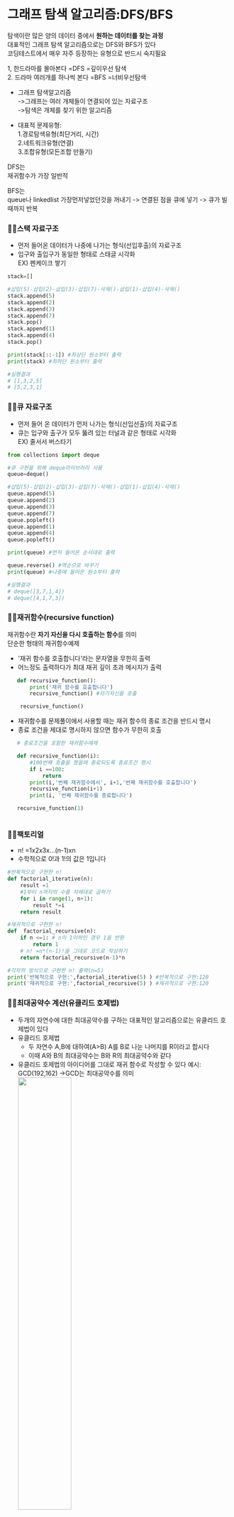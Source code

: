 # 그래프 탐색 알고리즘:DFS/BFS   

탐색이란 많은 양의 데이터 중에서 **원하는 데이터를 찾는 과정**   
대표적인 그래프 탐색 알고리즘으로는 DFS와 BFS가 있다      
코딩테스트에서 매우 자주 등장하는 유형으로 반드시 숙지필요   

1, 한드라마를 몰아본다 =DFS =깊이우선 탐색   
2. 드라마 여러개를 하나씩 본다 =BFS =너비우선탐색

* 그래프 탐색알고리즘   
  ->그래프는 여러 개체들이 연결되어 있는 자료구조   
  ->탐색은 개체를 찾기 위한 알고리즘

* 대표적 문제유형:   
   1.경로탐색유형(최단거리, 시간)   
   2.네트워크유형(연결)    
   3.조합유형(모든조합 만들기)


DFS는    
재귀함수가 가장 일반적

BFS는    
queue나 linkedlist
가장먼저넣었던것을 꺼내기 -> 연결된 점을 큐에 넣기 -> 큐가 빌때까지 반복   


### 🌟🌟**스택 자료구조**
* 먼저 들어온 데이터가 나중에 나가는 형식(선입후출)의 자료구조   
* 입구와 출입구가 동일한 형태로 스태글 시각화   
EX) 펜케이크 쌓기   

```py
stack=[]

#삽입(5)-삽입(2)-삽입(3)-삽입(7)-삭제()-삽입(1)-삽입(4)-삭제()
stack.append(5)
stack.append(2)
stack.append(3)
stack.append(7)
stack.pop()
stack.append(1)
stack.append(4)
stack.pop()

print(stack[::-1]) #최상단 원소부터 출력
print(stack) #최하단 원소부터 출력

#실행결과
# [1,3,2,5]
# [5,2,3,1]
```

### 🌟🌟**큐 자료구조**
* 먼저 들어 온 데이터가 먼저 나가는 형식(선입선출)의 자료구조   
* 큐는 입구와 출구가 모두 뚫려 있는 터널과 같은 형태로 시각화    
EX) 줄서서 버스타기   

```py
from collections import deque

#큐 구현을 위해 deque라이브러리 사용
queue=deque()

#삽입(5)-삽입(2)-삽입(3)-삽입(7)-삭제()-삽입(1)-삽입(4)-삭제()
queue.append(5)
queue.append(2)
queue.append(3)
queue.append(7)
queue.popleft()
queue.append(1)
queue.append(4)
queue.popleft()

print(queue) #먼저 들어온 순서대로 출력

queue.reverse() #역순으로 바꾸기
print(queue) #나중에 들어온 원소부터 출력

#실행결과
# deque([3,7,1,4])
# deque([4,1,7,3])
```

### 🌟🌟**재귀함수(recursive function)**   


재귀함수란 **자기 자신을 다시 호출하는 함수**를 의미   
단순한 형태의 재귀함수예제
* '재귀 함수를 호출합니다'라는 문자열을 무한히 출력
* 어느정도 출력하다가 최대 재귀 깊이 초과 메시지가 출력
```py
   def recursive_function():
       print('재귀 함수를 호출합니다')
       recursive_function() #자기자신을 호출

    recursive_function()
```

* 재귀함수를 문제풀이에서 사용할 때는 재귀 함수의 종료 조건을 반드시 명시
* 종료 조건을 제대로 명시하지 않으면 함수가 무한히 호출

 ```py
    # 종료조건을 포함한 재귀함수예제

    def recursive_function(i):
        #100번째 호출을 했을때 종료되도록 종료조건 명시
        if i ==100:
            return 
        print(i,'번째 재귀함수에서', i+1,'번째 재귀함수를 호출합니다')
        recursive_function(i+1)
        print(i, '번째 재귀함수를 종료합니다')

    recursive_function(1)
    
```

### 🌟🌟**팩토리얼** 

* n! =1x2x3x...(n-1)xn 
* 수학적으로 0!과 1!의 값은 1입니다    
```py
#반복적으로 구현한 n!
def factorial_iterative(n):
    result =1
    #1부터 n까지의 수를 차례대로 곱하기
    for i in range(1, n+1):
        result *=i
    return result

#재귀적으로 구현한 n!
def  factorial_recursive(n):
    if n <=1: # n이 1이하인 경우 1을 반환
        return 1
    # n! =n*(n-1)!을 그대로 코드로 작성하기
    return factorial_recursive(n-1)*n

#각자의 방식으로 구현한 n! 출력(n=5)
print('반복적으로 구현:',factorial_iterative(5) ) #반복적으로 구현:120
print('재귀적으로 구현:',factorial_recursive(5) ) #재귀적으로 구현:120

```


### 🌟🌟**최대공약수 계산(유클리드 호제법)** 

* 두개의 자연수에 대한 최대공약수를 구하는 대표적인 알고리즘으로는 유클리드 호제법이 있다
* 유클리드 호제법
    * 두 자연수 A,B에 대하여(A>B) A를 B로 나눈 나머지를 R이라고 합시다
    * 이때 A와 B의 최대공약수는 B와 R의 최대공약수와 같다
* 유클리드 호제법의 아이디어를 그대로 재귀 함수로 작성할 수 있다
    예시: GCD(192,162) ->GCD는 최대공약수를 의미   
<img src=pic\최대공약수.png width=50%></img> 

```py
def gcd(a,b):
    if a%b ==0:
        return b
    else:
        return gcd(b, a%b)

print(gcd(192,162))
```

* 재귀함수 사용의 유의사항
    + 재귀함수를 잘 활용하면 복잡한 알고리즘을 간결하게 작성가능
    + 모든 재귀함수는 반복문을 이용하여 동일한 기능을 구현
    + 재귀함수가 반복문보다 유리한 경우도 있고 불리한 경우도 있다
    + 컴퓨터가 함수를 연속적으로 호출하면 컴퓨터의 메모리 내부의 스택 프레임에 쌓입니다
      (그래서 스택을 사용해야 할 때 구현상 **스택 라이브러리 대신에 재귀 함수를 이용하는 경우가 많음**)



## 🚀**DFS(Depth-First Search)**
***
* DFS는 깊이 우선 탐샘이라고 부르며 그래프에서 깊은 부분을 우선적으로 탐색하는 알고리즘
* DFS는 **스택자료구조(혹은 재귀함수)** 를 이용

* 구체적인 동작과정    
    **++** 탐색 시작 노드를 스택에 삽입하고 방문처리   

    **++** 스택의 최상단 노드에 방문하지 않은 인접한 노드가 하나라도 있으면 그 노드를 스택에 넣고 방문처리   
        (방문하지 않은 인접 노드가 없으면 스택에서 최상단 노드를 꺼낸다)   

    **++** 더 이상 2번의 과정을 수행할 수 없을 때까지 반복

* DFS 동작예시   
    [step 0] 
    :그래프를 준비합니다(방문기준-번호가 낮은 인접 노드부터)   
    시작노드:1   

    [step 1] 
    : 시작노드인 '1'을 스택에 삽입하고 방문 처리      
            <img src=pic\step1.png width=55%></img>     

    [step 2] 
    :스택의 최상단 노드인 '1'에 방문하지 않은 인접노드 '2', '3', '8'이 있다    
    이중에서 가장 작은 노드인 '2'를 스택에 넣고 방문처리    
            <img src=pic\step2.png width=55%></img> 

    [step 3] 
    :스택의 최상단 노드인 '2'에 방문하지 않은 인접노드 '7'이 있다  
    따라서 '7'번 노드를 스택에 넣고 방문처리    
        <img src=pic\step3.png width=55%></img> 

    [step 4]   
    :스택의 최상단 노드인 '7'에 방문하지 않은 인접노드 '6','8'이 있다   
    이중에서 가장 작은 노드인 '6'을 스택에 넣고 방문처리  
        <img src=pic\step4.png width=55%></img> 

    [step 5]   
    :스택의 최상단 노드인 '6'에 방분하지 않은 인접 노드가 없습니다   
    따라서 스택에서 '6'번 노드를 꺼냅니다   
    <img src=pic\step5.png width=55%></img> 

    [step 6]   
    :스택의 최상단 노드인 '7'에 방문하지 않은 인접 노드 '8'이 있다   
    따라서 '8'번 노드를 스택에 넣고 방문처리   
        <img src=pic\step6.png width=55%></img> 

    -> 이러한 과정을 반복했을때 **전체 노드의 탐색 순서**(스택에 들어간 순서)는 다음과 같다.  
         <img src=pic\step동작예시.png width=55%></img>    

* DFS소스코드 예제
```py
#각 노드가 연결된 정보를 표현(2차원 리스트)
#노드가 1번 부터 시작하는 경우가 많지만 인덱스 0을 만들어 비워둠
#인접 리스트 방식으로 그래프를 표현
graph=[
    [],
    [2,3,8],
    [1,7],
    [1,4,5],
    [3,5],
    [7],
    [2,6,8],
    [1,7]
]

#각 노드가 방문된 정보를 표현(1차원 리스트)
#기본적으로 False값으로 초기화(방문하지 않은 노드)
visited=[False]*9

#dfs 메서드 정의
def dfs(graph, v, visited):
    #현재 노드를 방문처리
    visited[v]=True
    print(v,end='') #1 2 7 6 8 3 4 5

    #현재 노드와 연결된 다른 노드를 재귀적으로 방문
    for i in graph[v]:
        if not visited[i]: #인접한 노드가 방문되지 않은 상태라면
            dfs(graph, i, visited) #재귀함수를 이용해서 방문을 진행


#정의된 DFS함수 호출
dfs(graph, 1, visited) 

```

## 🚀**BFS(Breadth-First Search)**
***
* 너비 우선 탐색이라고도 부르며, 그래프에서 가까운 노드부터 우선적으로 탐색하는 알고리즘   
* **큐 자료구조**를 이용   
* 구체적인 동작과정   
    **++** 탐색 시작 노드를 큐에 삽입하고 방문처리   
    **++** 큐에서 노드를 꺼낸 뒤에 해당 노드의 인접 노드 중에서 방문하지 않은 노드를 모두 큐에 삽입하고 방문 처리   
    **++** 더 이상 2번의 과정을 수행할 수 없을때까지 반복   

* BFS 동작예시   
    [step 0] 
    :그래프를 준비합니다(방문기준-번호가 낮은 인접 노드부터)   
    시작노드:1   

    [step 1] 
    : 시작노드인 '1'을 큐에 삽입하고 방문 처리      
            <img src=pic\step1.png width=55%></img>     

    [step 2] 
    :큐에서 노드 '1'을 꺼내 방문하지 않은 인접 노드 '2', '3', '8'을 큐에 삽입하고 방문처리    
            <img src=pic\큐2.png width=55%></img> 

    [step 3] 
    :큐에서 노드 '2'를 꺼내 방문하지 않은 인접 노드 '7'을 큐에 삽입하고 방문처리   
        <img src=pic\큐3.png width=55%></img> 

    [step 4]   
    :큐에서 노드 '3'을 꺼내 방문하지 않은 인접노드 '4', '5'를 큐에 삽입하고 방문처리  
        <img src=pic\큐4.png width=55%></img> 

    [step 5]   
    :큐에서 노드 '8'을 꺼내고 방문하지 않은 인접 노드가 없으므로 무시   
    <img src=pic\큐5.png width=55%></img> 

  

    -> 이러한 과정을 반복했을때 **전체 노드의 탐색 순서**(큐에 들어간 순서)는    
    다음과 같다   
         <img src=pic\bfs동작예시.png width=55%></img>   


* BFS 소스코드 예제
```py
from collections import deque

#각 노드가 연결된 정보를 표현(2차원 리스트)
graph=[
    [],
    [2,3,8],
    [1,7],
    [1,4,5],
    [3,5],
    [3,4],
    [7],
    [2,6,8],
    [1,7]
] 

#각 노드가 방문된 정보를 표현(1차원 리스트)
visited=[False]*9

#bfs 메서드 정의
def bfs(graph, start, visited):
    #큐 구현을 위해 deque라이브러리 사용
    queue=deque([start])
    #현재 노드를 방문처리
    visited[start]=True
    #큐가 빌 때까지 반복
    while queue:
        #큐에서 히나씩 원소를 뽑아 출력하기
        v=queue.popleft() #popleft()먼저 들어간 원소 꺼내기
        print(v, end='')
        #아직 빙문하지 않은 인접한 원소들을 큐에 삽입
        for i in graph[v]:
            if not visited[i]:
                queue.append(i)
                visited[i]=True

#정의된 bfs함수 호출
bfs(graph, 1, visited) #1 2 3 8 7 4 5 6
```

### 🚀<문제> 음료수 얼려먹기
***
**:문제설명**   
N X M크기의 얼음 틀이 있습니다. 구멍이 뚫려있는 부분은 0, 칸막이가 존재하는 부분은 1로 표시    
구멍이 뚫려 있는 부분끼리 상,하,좌,우로 붙어 있는 경우 서로 연결되어 있는 것으로 간주 
이때 얼음 틀의 모양이 주어졌을때 생성되는 총 아이스크림개수를 구하는 프로그램을 작성    
   
**:문제조건**  
(입력조건)     
-첫번째 줄에 얼음 틀의 세로 길이 N과 가로길이 M이 주어진다    (1< N,M <=1,000) 

-두번째 줄부터 N+1번째 줄까지 얼음 틀의 형태가 주어진다    

-구멍이 뚫려있는 부분은 0, 그렇지 않은 부분은 1   

(출력조건)    
-한번에 만들수 있는 아이스크림 개수를 출력  

입력예시)   
  4 5           
  00110   
  00011   
  11111   
  00000   
출력예시)    
  3

**:문제해결아이디어**    
DSF 혹은 BFS로 해결가능   
얼음을 얼릴 수 있는 공간이 상,하,좌,우로 연결되어 있다고 표현 할 수 있으므로 그래프 형태로 모델링  

DFS를 확용하는 알고리즘    
1.특정한 지점의 주변 상,하,좌,우를 살펴본 뒤에 주변 지점 중에서 값이 '0'이면서 아직 방문하지 않은 지점이 있다면 해당 지점을 방문    
2.방문한 지점에 대해 다시 상,하,좌,우를 살펴 보면서 방문을 진행하는 과정을 반복하면, **연결된 모든 지점을 방문**    
3.모든 노드에 대하여 1-2번의 과정을 반복하며, 방문하지 않은 지점의 수를 카운트   

**:답안예시**  
```py

def dfs(x,y):
    if x <=-1 or x >=n or y<=-1 or y >=m:
        return False
    #현재 노드를 아직 방문하지 않았다면 
    if graph[x][y] ==0:
        #해당노드방문처리 
        graph[x][y]=1

        dfs(x-1,y)
        dfs(x,y-1)
        dfs(x+1,y)
        dfs(x,y+1)
        return True
    return False 
    #return False를 마지막에 쓰는 이유는 들여쓰기라고 생각해야한다
    #if문에 진입(조건문 True)하면, return True로 함수가 종료되고. 진입못하면 return False로함 


n,m=map(int,input().split())
count=0
graph=[]
for i in range(n):
    graph.append(list(map(int, input())))

for i in range(n):
    for j in range(m):
        if dfs(i,j) == True:
            count +=1
print(count)
```

### 🚀<문제> 미로탈출
***
**:문제설명** 
NxM크기의 직사각형 형태의 미로에 갇혔습니다. 미로에는 여러 마리의 괴물이 있어 이를 피해 탈출해야한다   
현재 위치는 (1,1)이며 미로의 출구는 (N,M)의 위치에 존재하며 한번에 한칸씩 이동가능    
이때 괴물이 이쓴ㄴ 부분은 0으로, 괴물이 없는 부분은 1로 표시(미로는 반드시 탈출할수있는형태로제시)     
탈출하기 위해 움직여야 하는 최소칸의 개수를 구하라. 칸을 셀때는 시작칸과 마지막칸을 모두 포함해서 계산
**:문제조건** 
입력조건)   
-첫째줄에 두 정수 n,m이 주어진다. 다음 n개의 줄에는 각각 m개의 정수(0혹은 1)로 미로의 정보가 주어진다.     
-각각의 수들은 공백없이 붙어서 입력으로 제시    
-시작칸과 마지막 칸은 항상 1   
(출력조건)    
-첫번째 줄에 최소 이동칸의 개수를 출력  

입력예시)   
  5 6               
  101010      
  111111      
  000001      
  111111     
  111111     
   
출력예시)        
  10

**:문제해결아이디어**      
bfs는 시작 지점에서 가까운 노드부터 차례대로 그래프의 모든 노드를 탐색    
상,하,좌,우로 연결된 모든 노드로의 거리가 1로 동일   
따라서 (1,1)지점부터 bfs를 수행하여 모든 노드의 최단 거리값을 기록하면 해결    

**:답안예시**  
```py
from collections import deque
import queue

#n,m을 공백기준으로 구분하여 입력받기
n,m =map(int,input().split())
#2차원 리스트의 맵 정보 입력받기
graph=[]
for i in range(n):
    graph.append(list(map(int, input())))

#이동할 네가지 방향정의(상,하,좌,우)
dx=[-1,1,0,0]
dy=[0,0,-1,1]

#bfs소스코드구현
def bfs(x,y):
    #큐 구현을 위해 deque라이브러리 사용
    queue=deque()
    queue.append((x,y))
    #큐가 빌 때까지 반복
    while queue:
        x,y=queue.popleft()
        #현재위치에서 4가지 방향으로 위치확인
        for i in range(4):
            nx=x+dx[i]
            ny=y+dy[i]
            #미로찾기공간을 벗어난 경우 무시
            if nx<0 or nx>=n or ny<0 or ny>=m:
                continue
            #벽인경우무시
            if graph[nx][ny] ==0:
                continue
            #해당노드를 처음 방문하는 경우에만 최단거리기록
            if graph[nx][ny] ==1:
                graph[nx][ny] =graph[x][y]+1
                queue.append((nx,ny))
    #가장 오른쪽 아래까지의 최단거리반환
    return graph[n-1][m-1]


#bfs를 수행한 결과출력
print(bfs(0,0))
```